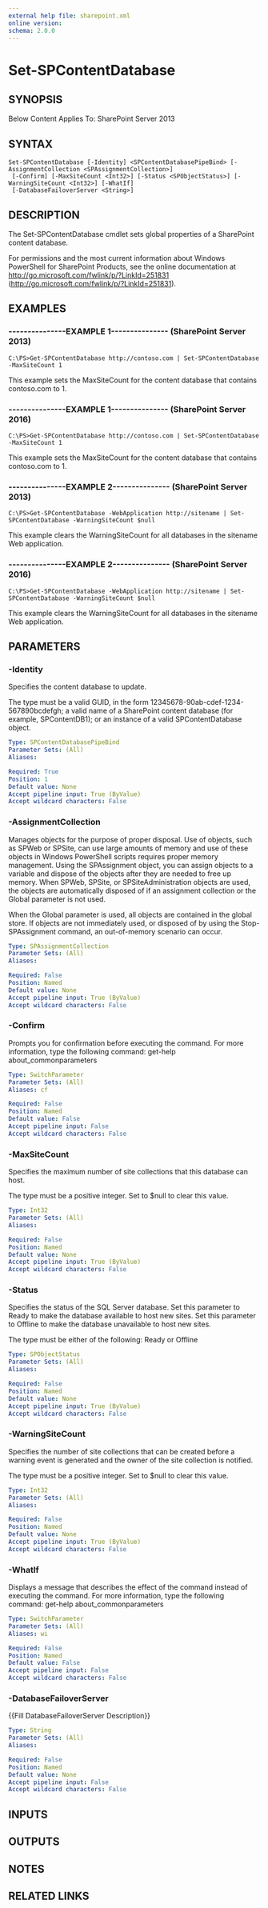 ```yaml
---
external help file: sharepoint.xml
online version: 
schema: 2.0.0
---
```


# Set-SPContentDatabase

## SYNOPSIS
Below Content Applies To: SharePoint Server 2013

## SYNTAX

```
Set-SPContentDatabase [-Identity] <SPContentDatabasePipeBind> [-AssignmentCollection <SPAssignmentCollection>]
 [-Confirm] [-MaxSiteCount <Int32>] [-Status <SPObjectStatus>] [-WarningSiteCount <Int32>] [-WhatIf]
 [-DatabaseFailoverServer <String>]
```

## DESCRIPTION
The Set-SPContentDatabase cmdlet sets global properties of a SharePoint content database.

For permissions and the most current information about Windows PowerShell for SharePoint Products, see the online documentation at http://go.microsoft.com/fwlink/p/?LinkId=251831 (http://go.microsoft.com/fwlink/p/?LinkId=251831).

## EXAMPLES

### ---------------EXAMPLE 1--------------- (SharePoint Server 2013)
```
C:\PS>Get-SPContentDatabase http://contoso.com | Set-SPContentDatabase -MaxSiteCount 1
```

This example sets the MaxSiteCount for the content database that contains contoso.com to 1.

### ---------------EXAMPLE 1--------------- (SharePoint Server 2016)
```
C:\PS>Get-SPContentDatabase http://contoso.com | Set-SPContentDatabase -MaxSiteCount 1
```

This example sets the MaxSiteCount for the content database that contains contoso.com to 1.

### ---------------EXAMPLE 2--------------- (SharePoint Server 2013)
```
C:\PS>Get-SPContentDatabase -WebApplication http://sitename | Set-SPContentDatabase -WarningSiteCount $null
```

This example clears the WarningSiteCount for all databases in the sitename Web application.

### ---------------EXAMPLE 2--------------- (SharePoint Server 2016)
```
C:\PS>Get-SPContentDatabase -WebApplication http://sitename | Set-SPContentDatabase -WarningSiteCount $null
```

This example clears the WarningSiteCount for all databases in the sitename Web application.

## PARAMETERS

### -Identity
Specifies the content database to update.

The type must be a valid GUID, in the form 12345678-90ab-cdef-1234-567890bcdefgh; a valid name of a SharePoint content database (for example, SPContentDB1); or an instance of a valid SPContentDatabase object.

```yaml
Type: SPContentDatabasePipeBind
Parameter Sets: (All)
Aliases: 

Required: True
Position: 1
Default value: None
Accept pipeline input: True (ByValue)
Accept wildcard characters: False
```

### -AssignmentCollection
Manages objects for the purpose of proper disposal.
Use of objects, such as SPWeb or SPSite, can use large amounts of memory and use of these objects in Windows PowerShell scripts requires proper memory management.
Using the SPAssignment object, you can assign objects to a variable and dispose of the objects after they are needed to free up memory.
When SPWeb, SPSite, or SPSiteAdministration objects are used, the objects are automatically disposed of if an assignment collection or the Global parameter is not used.

When the Global parameter is used, all objects are contained in the global store.
If objects are not immediately used, or disposed of by using the Stop-SPAssignment command, an out-of-memory scenario can occur.

```yaml
Type: SPAssignmentCollection
Parameter Sets: (All)
Aliases: 

Required: False
Position: Named
Default value: None
Accept pipeline input: True (ByValue)
Accept wildcard characters: False
```

### -Confirm
Prompts you for confirmation before executing the command.
For more information, type the following command: get-help about_commonparameters

```yaml
Type: SwitchParameter
Parameter Sets: (All)
Aliases: cf

Required: False
Position: Named
Default value: False
Accept pipeline input: False
Accept wildcard characters: False
```

### -MaxSiteCount
Specifies the maximum number of site collections that this database can host.

The type must be a positive integer.
Set to $null to clear this value.

```yaml
Type: Int32
Parameter Sets: (All)
Aliases: 

Required: False
Position: Named
Default value: None
Accept pipeline input: True (ByValue)
Accept wildcard characters: False
```

### -Status
Specifies the status of the SQL Server database.
Set this parameter to Ready to make the database available to host new sites.
Set this parameter to Offline to make the database unavailable to host new sites.

The type must be either of the following: Ready or Offline

```yaml
Type: SPObjectStatus
Parameter Sets: (All)
Aliases: 

Required: False
Position: Named
Default value: None
Accept pipeline input: True (ByValue)
Accept wildcard characters: False
```

### -WarningSiteCount
Specifies the number of site collections that can be created before a warning event is generated and the owner of the site collection is notified.

The type must be a positive integer.
Set to $null to clear this value.

```yaml
Type: Int32
Parameter Sets: (All)
Aliases: 

Required: False
Position: Named
Default value: None
Accept pipeline input: True (ByValue)
Accept wildcard characters: False
```

### -WhatIf
Displays a message that describes the effect of the command instead of executing the command.
For more information, type the following command: get-help about_commonparameters

```yaml
Type: SwitchParameter
Parameter Sets: (All)
Aliases: wi

Required: False
Position: Named
Default value: False
Accept pipeline input: False
Accept wildcard characters: False
```

### -DatabaseFailoverServer
{{Fill DatabaseFailoverServer Description}}

```yaml
Type: String
Parameter Sets: (All)
Aliases: 

Required: False
Position: Named
Default value: None
Accept pipeline input: False
Accept wildcard characters: False
```

## INPUTS

## OUTPUTS

## NOTES

## RELATED LINKS

